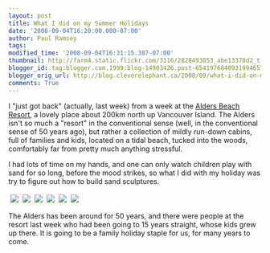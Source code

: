 ```yaml
---
layout: post
title: What I did on my Summer Holidays
date: '2008-09-04T16:20:00.000-07:00'
author: Paul Ramsey
tags: 
modified_time: '2008-09-04T16:31:15.387-07:00'
thumbnail: http://farm4.static.flickr.com/3116/2828493053_abe13370d2_t.jpg
blogger_id: tag:blogger.com,1999:blog-14903426.post-6541976840931994657
blogger_orig_url: http://blog.cleverelephant.ca/2008/09/what-i-did-on-my-summer-holidays.html
comments: True
---
```


I "just got back" (actually, last week) from a week at the [Alders Beach Resort](http://www.aldersbeachresort.com), a lovely place about 200km north up Vancouver Island.  The Alders isn't so much a "resort" in the conventional sense (well, in the conventional sense of 50 years ago), but rather a collection of mildly run-down cabins, full of families and kids, located on a tidal beach, tucked into the woods, comfortably far from pretty much anything stressful.

I had lots of time on my hands, and one can only watch children play with sand for so long, before the mood strikes, so what I did with my holiday was try to figure out how to build sand sculptures.

[<img src="http://farm4.static.flickr.com/3116/2828493053_abe13370d2_m.jpg" style="padding:4px" />](http://flickr.com/photos/92995391@N00/2828493053/)[<img src="http://farm4.static.flickr.com/3204/2828484665_981732c1f8_m.jpg" style="padding:4px"/>](http://flickr.com/photos/92995391@N00/2828484665/)[<img src="http://farm4.static.flickr.com/3086/2828485565_1e45612d13_m.jpg" style="padding:4px"/>](http://flickr.com/photos/92995391@N00/2828485565/)[<img src="http://farm4.static.flickr.com/3294/2829323342_4c542d8709_m.jpg" style="padding:4px"/>](http://flickr.com/photos/92995391@N00/2829323342/)[<img src="http://farm4.static.flickr.com/3079/2829324200_a94b54394e_m.jpg" style="padding:4px"/>](http://flickr.com/photos/92995391@N00/2829324200/)[<img src="http://farm4.static.flickr.com/3091/2829324870_69e79ec8d2_m.jpg" style="padding:4px"/>](http://flickr.com/photos/92995391@N00/2829324870/)

The Alders has been around for 50 years, and there were people at the resort last week who had been going to 15 years straight, whose kids grew up there. It is going to be a family holiday staple for us, for many years to come.

